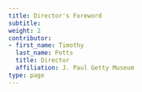 ```yaml
---
title: Director's Foreword
subtitle:
weight: 2
contributor:
- first_name: Timothy
  last_name: Potts
  title: Director
  affiliation: J. Paul Getty Museum
type: page
---
```

